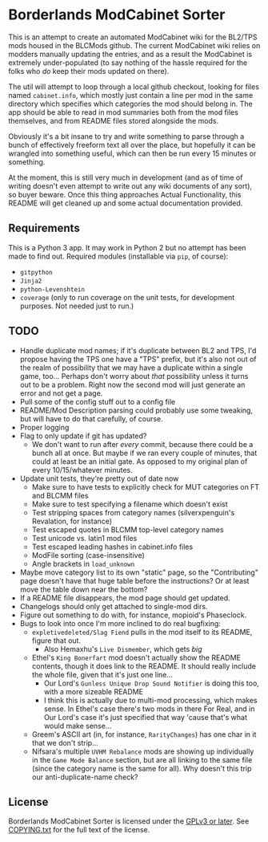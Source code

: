Borderlands ModCabinet Sorter
=============================

This is an attempt to create an automated ModCabinet wiki for the BL2/TPS
mods housed in the BLCMods github.  The current ModCabinet wiki relies on
modders manually updating the entries, and as a result the ModCabinet is
extremely under-populated (to say nothing of the hassle required for the
folks who *do* keep their mods updated on there).

The util will attempt to loop through a local github checkout, looking for
files named `cabinet.info`, which mostly just contain a line per mod in
the same directory which specifies which categories the mod should belong
in.  The app should be able to read in mod summaries both from the mod
files themselves, and from README files stored alongside the mods.

Obviously it's a bit insane to try and write something to parse through a
bunch of effectively freeform text all over the place, but hopefully it
can be wrangled into something useful, which can then be run every 15
minutes or something.

At the moment, this is still very much in development (and as of time of
writing doesn't even attempt to write out any wiki documents of any sort),
so buyer beware.  Once this thing approaches Actual Functionality, this
README will get cleaned up and some actual documentation provided.

Requirements
------------

This is a Python 3 app.  It may work in Python 2 but no attempt has been
made to find out.  Required modules (installable via `pip`, of course):

- `gitpython`
- `Jinja2`
- `python-Levenshtein`
- `coverage` (only to run coverage on the unit tests, for development
  purposes.  Not needed just to run.)

TODO
----

- Handle duplicate mod names; if it's duplicate between BL2 and TPS,
  I'd propose having the TPS one have a "TPS" prefix, but it's also
  not out of the realm of possibility that we may have a duplicate
  within a single game, too...  Perhaps don't worry about *that*
  possibility unless it turns out to be a problem.  Right now the
  second mod will just generate an error and not get a page.
- Pull some of the config stuff out to a config file
- README/Mod Description parsing could probably use some tweaking,
  but will have to do that carefully, of course.
- Proper logging
- Flag to only update if git has updated?
  - We don't want to run after *every* commit, because there could
    be a bunch all at once.  But maybe if we ran every couple of
    minutes, that could at least be an initial gate.  As opposed
    to my original plan of every 10/15/whatever minutes.
- Update unit tests, they're pretty out of date now
  - Make sure to have tests to explicitly check for MUT categories
    on FT and BLCMM files
  - Make sure to test specifying a filename which doesn't exist
  - Test stripping spaces from category names (silverxpenguin's
    Revalation, for instance)
  - Test escaped quotes in BLCMM top-level category names
  - Test unicode vs. latin1 mod files
  - Test escaped leading hashes in cabinet.info files
  - ModFile sorting (case-insensitive)
  - Angle brackets in `load_unknown`
- Maybe move category list to its own "static" page, so the
  "Contributing" page doesn't have that huge table before the
  instructions?  Or at least move the table down near the bottom?
- If a README file disappears, the mod page should get updated.
- Changelogs should only get attached to single-mod dirs.
- Figure out something to do with, for instance, mopioid's
  Phaseclock.
- Bugs to look into once I'm more inclined to do real bugfixing:
  - `expletivedeleted/Slag Fiend` pulls in the mod itself to its
    README, figure that out.
    - Also Hemaxhu's `Live Dismember`, which gets *big*
  - Ethel's `King Bonerfart` mod doesn't actually show the README
    contents, though it does link to the README.  It should really
    include the whole file, given that it's just one line...
    - Our Lord's `Gunless Unique Drop Sound Notifier` is doing this
      too, with a more sizeable README
    - I think this is actually due to multi-mod processing, which
      makes sense.  In Ethel's case there's two mods in there For
      Real, and in Our Lord's case it's just specified that way
      'cause that's what would make sense...
  - Greem's ASCII art (in, for instance, `RarityChanges`) has one
    char in it that we don't strip...
  - Nifsara's multiple `UVHM Rebalance` mods are showing up
    individually in the `Game Mode Balance` section, but are all
    linking to the same file (since the category name is the same
    for all).  Why doesn't this trip our anti-duplicate-name
    check?

License
-------

Borderlands ModCabinet Sorter is licensed under the
[GPLv3 or later](https://www.gnu.org/licenses/quick-guide-gplv3.html).
See [COPYING.txt](COPYING.txt) for the full text of the license.


